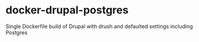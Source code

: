 # docker-drupal-postgres
Single Dockerfile build of Drupal with drush and defaulted settings including Postgres
